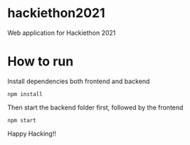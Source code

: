 # hackiethon2021
Web application for Hackiethon 2021

# How to run

Install dependencies both frontend and backend

```
npm install
```

Then start the backend folder first, followed by the frontend

```
npm start
```

Happy Hacking!!